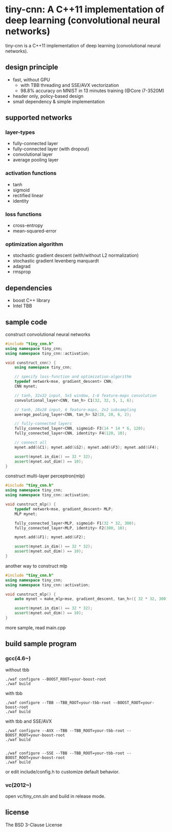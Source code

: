 tiny-cnn: A C++11 implementation of deep learning (convolutional neural networks)
========

tiny-cnn is a C++11 implementation of deep learning (convolutional neural networks). 

design principle
-----
- fast, without GPU
    - with TBB threading and SSE/AVX vectorization
    - 98.8% accuracy on MNIST in 13 minutes training (@Core i7-3520M)
- header only, policy-based design
- small dependency & simple implementation

supported networks
-----
### layer-types
* fully-connected layer
* fully-connected layer (with dropout)
* convolutional layer
* average pooling layer

### activation functions
* tanh
* sigmoid
* rectified linear
* identity

### loss functions
* cross-entropy
* mean-squared-error

### optimization algorithm
* stochastic gradient descent (with/without L2 normalization)
* stochastic gradient levenberg marquardt
* adagrad
* rmsprop

dependencies
-----
* boost C++ library
* Intel TBB

sample code
------

construct convolutional neural networks

```cpp
#include "tiny_cnn.h"
using namespace tiny_cnn;
using namespace tiny_cnn::activation;

void cunstruct_cnn() {
    using namespace tiny_cnn;

    // specify loss-function and optimization-algorithm
    typedef network<mse, gradient_descent> CNN;
    CNN mynet;

    // tanh, 32x32 input, 5x5 window, 1-6 feature-maps convolution
    convolutional_layer<CNN, tan_h> C1(32, 32, 5, 1, 6);

    // tanh, 28x28 input, 6 feature-maps, 2x2 subsampling
    average_pooling_layer<CNN, tan_h> S2(28, 28, 6, 2);

    // fully-connected layers
    fully_connected_layer<CNN, sigmoid> F3(14 * 14 * 6, 120);
    fully_connected_layer<CNN, identity> F4(120, 10);

    // connect all
    mynet.add(&C1); mynet.add(&S2); mynet.add(&F3); mynet.add(&F4);

    assert(mynet.in_dim() == 32 * 32);
    assert(mynet.out_dim() == 10);
}
```
construct multi-layer perceptron(mlp)

```cpp
#include "tiny_cnn.h"
using namespace tiny_cnn;
using namespace tiny_cnn::activation;

void cunstruct_mlp() {
    typedef network<mse, gradient_descent> MLP;
    MLP mynet;

    fully_connected_layer<MLP, sigmoid> F1(32 * 32, 300);
    fully_connected_layer<MLP, identity> F2(300, 10);

    mynet.add(&F1); mynet.add(&F2);

    assert(mynet.in_dim() == 32 * 32);
    assert(mynet.out_dim() == 10);
}
```

another way to construct mlp

```cpp
#include "tiny_cnn.h"
using namespace tiny_cnn;
using namespace tiny_cnn::activation;

void cunstruct_mlp() {
    auto mynet = make_mlp<mse, gradient_descent, tan_h>({ 32 * 32, 300, 10 });

    assert(mynet.in_dim() == 32 * 32);
    assert(mynet.out_dim() == 10);
}
```

more sample, read main.cpp

build sample program
------
### gcc(4.6~)
without tbb

    ./waf configure --BOOST_ROOT=your-boost-root
    ./waf build

with tbb

    ./waf configure --TBB --TBB_ROOT=your-tbb-root --BOOST_ROOT=your-boost-root
    ./waf build

with tbb and SSE/AVX

    ./waf configure --AVX --TBB --TBB_ROOT=your-tbb-root --BOOST_ROOT=your-boost-root
    ./waf build


    ./waf configure --SSE --TBB --TBB_ROOT=your-tbb-root --BOOST_ROOT=your-boost-root
    ./waf build


or edit include/config.h to customize default behavior.

### vc(2012~)
open vc/tiny_cnn.sln and build in release mode.

license
------
The BSD 3-Clause License
